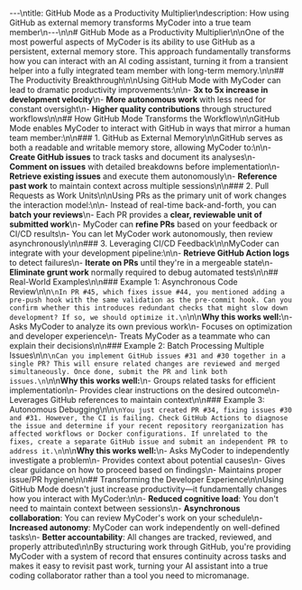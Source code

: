 ---\ntitle: GitHub Mode as a Productivity Multiplier\ndescription: How using GitHub as external memory transforms MyCoder into a true team member\n---\n\n# GitHub Mode as a Productivity Multiplier\n\nOne of the most powerful aspects of MyCoder is its ability to use GitHub as a persistent, external memory store. This approach fundamentally transforms how you can interact with an AI coding assistant, turning it from a transient helper into a fully integrated team member with long-term memory.\n\n## The Productivity Breakthrough\n\nUsing GitHub Mode with MyCoder can lead to dramatic productivity improvements:\n\n- **3x to 5x increase in development velocity**\n- **More autonomous work** with less need for constant oversight\n- **Higher quality contributions** through structured workflows\n\n## How GitHub Mode Transforms the Workflow\n\nGitHub Mode enables MyCoder to interact with GitHub in ways that mirror a human team member:\n\n### 1. GitHub as External Memory\n\nGitHub serves as both a readable and writable memory store, allowing MyCoder to:\n\n- **Create GitHub issues** to track tasks and document its analyses\n- **Comment on issues** with detailed breakdowns before implementation\n- **Retrieve existing issues** and execute them autonomously\n- **Reference past work** to maintain context across multiple sessions\n\n### 2. Pull Requests as Work Units\n\nUsing PRs as the primary unit of work changes the interaction model:\n\n- Instead of real-time back-and-forth, you can **batch your reviews**\n- Each PR provides a **clear, reviewable unit of submitted work**\n- MyCoder can **refine PRs** based on your feedback or CI/CD results\n- You can let MyCoder work autonomously, then review asynchronously\n\n### 3. Leveraging CI/CD Feedback\n\nMyCoder can integrate with your development pipeline:\n\n- **Retrieve GitHub Action logs** to detect failures\n- **Iterate on PRs** until they're in a mergeable state\n- **Eliminate grunt work** normally required to debug automated tests\n\n## Real-World Examples\n\n### Example 1: Asynchronous Code Review\n\n```\nIn PR #45, which fixes issue #44, you mentioned adding a pre-push hook with the same validation as the pre-commit hook. Can you confirm whether this introduces redundant checks that might slow down development? If so, we should optimize it.\n```\n\n**Why this works well:**\n- Asks MyCoder to analyze its own previous work\n- Focuses on optimization and developer experience\n- Treats MyCoder as a teammate who can explain their decisions\n\n### Example 2: Batch Processing Multiple Issues\n\n```\nCan you implement GitHub issues #31 and #30 together in a single PR? This will ensure related changes are reviewed and merged simultaneously. Once done, submit the PR and link both issues.\n```\n\n**Why this works well:**\n- Groups related tasks for efficient implementation\n- Provides clear instructions on the desired outcome\n- Leverages GitHub references to maintain context\n\n### Example 3: Autonomous Debugging\n\n```\nYou just created PR #34, fixing issues #30 and #31. However, the CI is failing. Check GitHub Actions to diagnose the issue and determine if your recent repository reorganization has affected workflows or Docker configurations. If unrelated to the fixes, create a separate GitHub issue and submit an independent PR to address it.\n```\n\n**Why this works well:**\n- Asks MyCoder to independently investigate a problem\n- Provides context about potential causes\n- Gives clear guidance on how to proceed based on findings\n- Maintains proper issue/PR hygiene\n\n## Transforming the Developer Experience\n\nUsing GitHub Mode doesn't just increase productivity—it fundamentally changes how you interact with MyCoder:\n\n- **Reduced cognitive load**: You don't need to maintain context between sessions\n- **Asynchronous collaboration**: You can review MyCoder's work on your schedule\n- **Increased autonomy**: MyCoder can work independently on well-defined tasks\n- **Better accountability**: All changes are tracked, reviewed, and properly attributed\n\nBy structuring work through GitHub, you're providing MyCoder with a system of record that ensures continuity across tasks and makes it easy to revisit past work, turning your AI assistant into a true coding collaborator rather than a tool you need to micromanage.